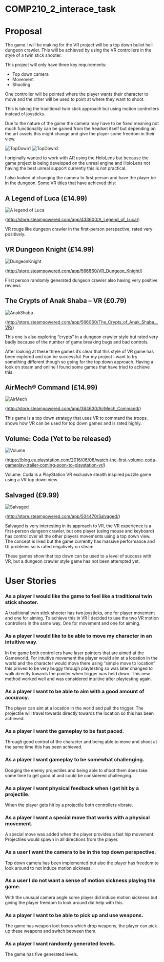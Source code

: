 # COMP210_2_interace_task

# Proposal

The game I will be making for the VR project will be a top down bullet hell dungeon crawler. This will be achieved by using the VR controllers in the style of a twin stick shooter. 

This project will only have three key requirements:

* Top down camera
*	Movement
* Shooting

One controller will be pointed where the player wants their character to move and the other will be used to point at where they want to shoot. 

This is taking the traditional twin stick approach but using motion controllers instead of joysticks. 

Due to the nature of the game the camera may have to be fixed meaning not much functionality can be gained from the headset itself but depending on the art assets this might change and give the player some freedom in their view.

![TopDown1](https://raw.githubusercontent.com/Phil-Sparkes/COMP210_2_interace_task/master/Pictures/Topdown1.png)
![TopDown2](https://raw.githubusercontent.com/Phil-Sparkes/COMP210_2_interace_task/master/Pictures/Topdown2.png)

I originally wanted to work with AR using the HoloLens but because the game project is being developed on the unreal engine and HoloLens not having the best unreal support currently this is not practical. 

I also looked at changing the camera to first person and have the player be in the dungeon. Some VR titles that have achieved this:

## A Legend of Luca (£14.99)
![A legend of Luca](https://raw.githubusercontent.com/Phil-Sparkes/COMP210_2_interace_task/master/Pictures/Luca.png)

(http://store.steampowered.com/app/433600/A_Legend_of_Luca/)  

VR rouge like dungeon crawler in the first-person perspective, rated very positively.

## VR Dungeon Knight (£14.99)
![DungeonKnight](https://raw.githubusercontent.com/Phil-Sparkes/COMP210_2_interace_task/master/Pictures/Dungeon%20Knight.png)

(http://store.steampowered.com/app/566860/VR_Dungeon_Knight/)


First person randomly generated dungeon crawler also having very positive reviews

## The Crypts of Anak Shaba – VR (£0.79)
![AnakShaba](https://raw.githubusercontent.com/Phil-Sparkes/COMP210_2_interace_task/master/Pictures/Crypts.png)

(http://store.steampowered.com/app/566060/The_Crypts_of_Anak_Shaba__VR/)

This one is also exploring “crypts” in a dungeon crawler style but rated very badly because of the number of game breaking bugs and bad controls.

After looking at these three games it’s clear that this style of VR game has been explored and can be successful. For my project I want to try something different though so going for the top down approach. Having a look on steam and online I found some games that have tried to achieve this.

## AirMech® Command (£14.99)
![AirMech](https://raw.githubusercontent.com/Phil-Sparkes/COMP210_2_interace_task/master/Pictures/AirMech.png)

(http://store.steampowered.com/app/364630/AirMech_Command/)

This game is a top down strategy that uses VR to command the troops, shows how VR can be used for top down games and is rated highly.

## Volume: Coda (Yet to be released)
![Volume](https://raw.githubusercontent.com/Phil-Sparkes/COMP210_2_interace_task/master/Pictures/Volume%20Coda.png)

(https://blog.eu.playstation.com/2016/06/08/watch-the-first-volume-coda-gameplay-trailer-coming-soon-to-playstation-vr/)

Volume: Coda is a PlayStation VR exclusive stealth inspired puzzle game using a VR top down view.

## Salvaged (£9.99)
![Salvaged](https://raw.githubusercontent.com/Phil-Sparkes/COMP210_2_interace_task/master/Pictures/Salvaged.png)

(http://store.steampowered.com/app/504470/Salvaged/)

Salvaged is very interesting in its approach to VR, the VR experience is a first-person dungeon crawler, but one player (using mouse and keyboard) has control over all the other players movements using a top down view. The concept is liked but the game currently has massive performance and UI problems so is rated negatively on steam.

These games show that top down can be used to a level of success with VR, but a dungeon crawler style game has not been attempted yet. 


# User Stories

### As a player I would like the game to feel like a traditional twin stick shooter.
A traditional twin stick shooter has two joysticks, one for player movement and one for aiming. To achieve this in VR I decided to use the two VR motion controllers in the same way. One for movement and one for aiming.

### As a player I would like to be able to move my character in an intuitive way.
In the game both controllers have laser pointers that are aimed at the Gameworld. For intuitive movement the player would aim at a location in the world and the character would move there using “simple move to location” this proved to be very buggy through playtesting so was later changed to walk directly towards the pointer when trigger was held down. This new method worked well and was considered intuitive after playtesting again.

### As a player I want to be able to aim with a good amount of accuracy.
The player can aim at a location in the world and pull the trigger. The projectile will travel towards directly towards the location so this has been achieved.

### As a player I want the gameplay to be fast paced.
Through good control of the character and being able to move and shoot at the same time this has been achieved.

### As a player I want gameplay to be somewhat challenging.
Dodging the enemy projectiles and being able to shoot them does take some time to get good at and could be considered challenging.

### As a player I want physical feedback when I get hit by a projectile.
When the player gets hit by a projectile both controllers vibrate.

### As a player I want a special move that works with a physical movement.
A special move was added when the player provides a fast hip movement. Projectiles would spawn in all directions from the player.

### As a user I want the camera to be in the top down perspective.
Top down camera has been implemented but also the player has freedom to look around to not induce motion sickness.

### As a user I do not want a sense of motion sickness playing the game.
With the unusual camera angle some player did induce motion sickness but giving the player freedom to look around did help with this.

### As a player I want to be able to pick up and use weapons.
The game has weapon loot boxes which drop weapons, the player can pick up these weapons and switch between them.

### As a player I want randomly generated levels.
The game has five generated levels.
